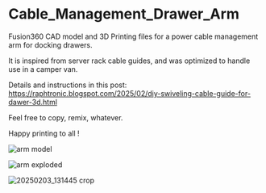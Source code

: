 # Cable_Management_Drawer_Arm

Fusion360 CAD model and 3D Printing files for a power cable management arm for docking drawers.

It is inspired from server rack cable guides, and was optimized to handle use in a camper van.

Details and instructions in this post: https://raphtronic.blogspot.com/2025/02/diy-swiveling-cable-guide-for-dawer-3d.html

Feel free to copy, remix, whatever.

Happy printing to all !

![arm model](https://github.com/user-attachments/assets/917b193d-b7b5-4108-9ca2-291650cd3ef0)

![arm exploded](https://github.com/user-attachments/assets/aaefbc76-1905-43ac-a3ed-6191fadf470f)

![20250203_131445 crop](https://github.com/user-attachments/assets/7cb4707e-e16f-400a-bd3f-8cc7863bd66e)
